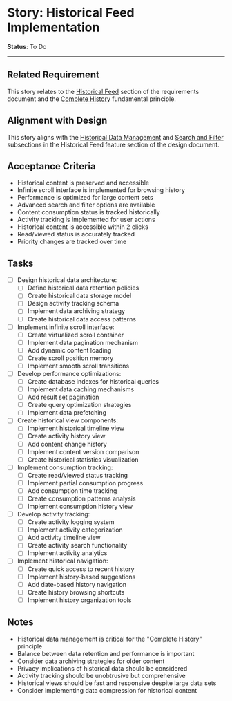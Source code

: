 # Story: Historical Feed Implementation

**Status**: To Do

---

## Related Requirement
This story relates to the [Historical Feed](../requirements.md#4-historical-feed) section of the requirements document and the [Complete History](../requirements.md#fundamental-principles) fundamental principle.

## Alignment with Design
This story aligns with the [Historical Data Management](../design.md#historical-data-management) and [Search and Filter](../design.md#search-and-filter) subsections in the Historical Feed feature section of the design document.

## Acceptance Criteria
- Historical content is preserved and accessible
- Infinite scroll interface is implemented for browsing history
- Performance is optimized for large content sets
- Advanced search and filter options are available
- Content consumption status is tracked historically
- Activity tracking is implemented for user actions
- Historical content is accessible within 2 clicks
- Read/viewed status is accurately tracked
- Priority changes are tracked over time

## Tasks
- [ ] Design historical data architecture:
  - [ ] Define historical data retention policies
  - [ ] Create historical data storage model
  - [ ] Design activity tracking schema
  - [ ] Implement data archiving strategy
  - [ ] Create historical data access patterns
- [ ] Implement infinite scroll interface:
  - [ ] Create virtualized scroll container
  - [ ] Implement data pagination mechanism
  - [ ] Add dynamic content loading
  - [ ] Create scroll position memory
  - [ ] Implement smooth scroll transitions
- [ ] Develop performance optimizations:
  - [ ] Create database indexes for historical queries
  - [ ] Implement data caching mechanisms
  - [ ] Add result set pagination
  - [ ] Create query optimization strategies
  - [ ] Implement data prefetching
- [ ] Create historical view components:
  - [ ] Implement historical timeline view
  - [ ] Create activity history view
  - [ ] Add content change history
  - [ ] Implement content version comparison
  - [ ] Create historical statistics visualization
- [ ] Implement consumption tracking:
  - [ ] Create read/viewed status tracking
  - [ ] Implement partial consumption progress
  - [ ] Add consumption time tracking
  - [ ] Create consumption patterns analysis
  - [ ] Implement consumption history view
- [ ] Develop activity tracking:
  - [ ] Create activity logging system
  - [ ] Implement activity categorization
  - [ ] Add activity timeline view
  - [ ] Create activity search functionality
  - [ ] Implement activity analytics
- [ ] Implement historical navigation:
  - [ ] Create quick access to recent history
  - [ ] Implement history-based suggestions
  - [ ] Add date-based history navigation
  - [ ] Create history browsing shortcuts
  - [ ] Implement history organization tools

## Notes
- Historical data management is critical for the "Complete History" principle
- Balance between data retention and performance is important
- Consider data archiving strategies for older content
- Privacy implications of historical data should be considered
- Activity tracking should be unobtrusive but comprehensive
- Historical views should be fast and responsive despite large data sets
- Consider implementing data compression for historical content 